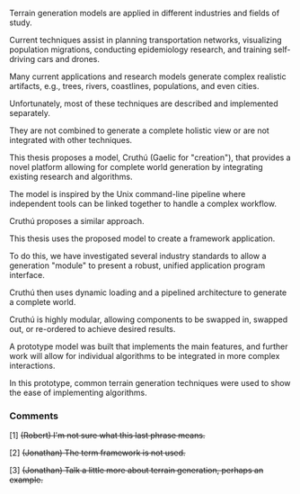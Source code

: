 Terrain generation models are applied in different industries and fields of study.

Current techniques assist in planning transportation networks, visualizing population migrations, conducting epidemiology research, and training self-driving cars and drones.

Many current applications and research models generate complex realistic artifacts, e.g., trees, rivers, coastlines, populations, and even cities.

Unfortunately, most of these techniques are described and implemented separately.

They are not combined to generate a complete holistic view or are not integrated with other techniques.

This thesis proposes a model, Cruthú (Gaelic for "creation"), that provides a novel platform allowing for complete world generation by integrating existing research and algorithms.

The model is inspired by the Unix command-line pipeline where independent tools can be linked together to handle a complex workflow.

Cruthú proposes a similar approach.

This thesis uses the proposed model to create a framework application.

To do this, we have investigated several industry standards to allow a generation "module" to present a robust, unified application program interface.

Cruthú then uses dynamic loading and a pipelined architecture to generate a complete world.

Cruthú is highly modular, allowing components to be swapped in, swapped out, or re-ordered to achieve desired results.

A prototype model was built that implements the main features, and further work will allow for individual algorithms to be integrated in more complex interactions.

In this prototype, common terrain generation techniques were used to show the ease of implementing algorithms.

### Comments
<a class="anchor" id="1">[1] ~~(Robert) I'm not sure what this last phrase means.~~</a>

<a class="anchor" id="1">[2] ~~(Jonathan) The term framework is not used.~~</a>

<a class="anchor" id="1">[3] ~~(Jonathan) Talk a little more about terrain generation, perhaps an example.~~</a>
